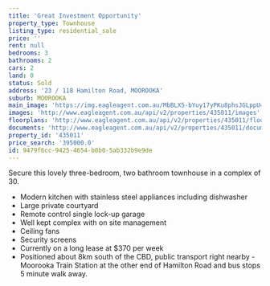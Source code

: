 ```yaml
---
title: 'Great Investment Opportunity'
property_type: Townhouse
listing_type: residential_sale
price: ''
rent: null
bedrooms: 3
bathrooms: 2
cars: 2
land: 0
status: Sold
address: '23 / 118 Hamilton Road, MOOROOKA'
suburb: MOOROOKA
main_image: 'https://img.eagleagent.com.au/MbBLX5-bYuy17yPKu8phsJGLppU=/1280x854/smart/https://s3-us-west-2.amazonaws.com/eagleagent-orig/images/6819760/106432377-image-M.jpg'
images: 'http://www.eagleagent.com.au/api/v2/properties/435011/images'
floorplans: 'http://www.eagleagent.com.au/api/v2/properties/435011/floorplans'
documents: 'http://www.eagleagent.com.au/api/v2/properties/435011/documents'
property_id: '435011'
price_search: '395000.0'
id: 9479f6cc-9425-4654-b0b0-5ab332b9e9de
---
```

Secure this lovely three-bedroom, two bathroom townhouse in a complex of 30.

*  Modern kitchen with stainless steel appliances including dishwasher
*  Large private courtyard
*  Remote control single lock-up garage
*  Well kept complex with on site management
*  Ceiling fans
*  Security screens
*  Currently on a long lease at $370 per week
*  Positioned about 8km south of the CBD, public transport right nearby - Moorooka Train Station at the other end of Hamilton Road and bus stops 5 minute walk away.